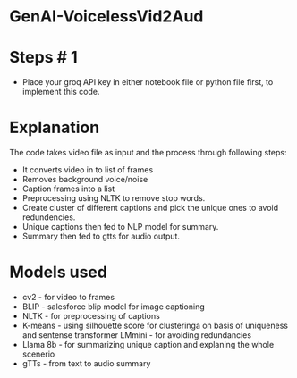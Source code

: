 # GenAI-VoicelessVid2Aud

# Steps # 1
* Place your groq API key in either notebook file or python file first, to implement this code.

# Explanation
The code takes video file as input and the process through following steps:
 * It converts video in to list of frames
 * Removes background voice/noise
 * Caption frames into a list
 * Preprocessing using NLTK to remove stop words.
 * Create cluster of different captions and pick the unique ones to avoid redundencies.
 * Unique captions then fed to NLP model for summary.
 * Summary then fed to gtts for audio output.

 # Models used
 * cv2  - for video to frames
 * BLIP - salesforce blip model for image captioning
 * NLTK - for preprocessing of captions
 * K-means - using silhouette score for clusteringa on basis of uniqueness and sentense transformer LMmini - for avoiding redundancies
 * Llama 8b - for summarizing unique caption and explaning the whole scenerio
 * gTTs - from text to audio summary
